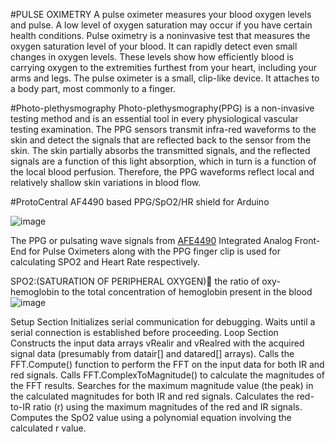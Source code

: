 #PULSE OXIMETRY
A pulse oximeter measures your blood oxygen levels and pulse. A low level of oxygen saturation may occur if you have certain health conditions. Pulse oximetry is a noninvasive test that measures the oxygen saturation level of your blood. It can rapidly detect even small changes in oxygen levels. These levels show how efficiently blood is carrying oxygen to the extremities furthest from your heart, including your arms and legs. The pulse oximeter is a small, clip-like device. It attaches to a body part, most commonly to a finger.

#Photo-plethysmography
Photo-plethysmography(PPG) is a non-invasive testing method and is an essential tool in every physiological vascular testing examination. The PPG sensors transmit infra-red waveforms to the skin and detect the signals that are reflected back to the sensor from the skin. The skin partially absorbs the transmitted signals, and the reflected signals are a function of this light absorption, which in turn is a function of the local blood perfusion. Therefore, the PPG waveforms reflect local and relatively shallow skin variations in blood flow.

#ProtoCentral AF4490 based PPG/SpO2/HR shield for Arduino

![image](https://github.com/dhanvantraj7/aerobiosys_Intern/assets/143879823/569dfbdf-766a-4481-bb21-e838bbbb7ea2)

The PPG or pulsating wave signals from [AFE4490](https://www.ti.com/lit/gpn/afe4490) Integrated Analog Front-End for Pulse Oximeters along with the PPG finger clip is used for calculating SPO2 and Heart Rate respectively.

SPO2:(SATURATION OF PERIPHERAL OXYGEN) 	the ratio of oxy-hemoglobin to the total concentration of hemoglobin present in the blood ![image](https://github.com/dhanvantraj7/aerobiosys_Intern/assets/143879823/4d934328-069a-463e-9a9c-bb008e8c1b94)


Setup Section
Initializes serial communication for debugging.
Waits until a serial connection is established before proceeding.
Loop Section
Constructs the input data arrays vRealir and vRealred with the acquired signal data (presumably from datair[] and datared[] arrays).
Calls the FFT.Compute() function to perform the FFT on the input data for both IR and red signals.
Calls FFT.ComplexToMagnitude() to calculate the magnitudes of the FFT results.
Searches for the maximum magnitude value (the peak) in the calculated magnitudes for both IR and red signals.
Calculates the red-to-IR ratio (r) using the maximum magnitudes of the red and IR signals.
Computes the SpO2 value using a polynomial equation involving the calculated r value.
